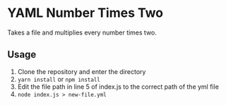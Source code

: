 # YAML Number Times Two
Takes a file and multiplies every number times two.

## Usage
1. Clone the repository and enter the directory
2. `yarn install` or `npm install`
3. Edit the file path in line 5 of index.js to the correct path of the yml file
4. `node index.js > new-file.yml`